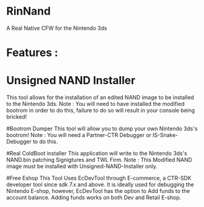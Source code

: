 # RinNand
A Real Native CFW for the Nintendo 3ds

# Features : 

# Unsigned NAND Installer
This tool allows for the installation of an edited NAND image to be installed to the Nintendo 3ds. Note : You will need to have installed the modified bootrom in order to do this, failure to do so will result in your console being bricked!

#Bootrom Dumper
This tool will allow you to dump your own Nintendo 3ds's bootrom!
Note : You will need a Partner-CTR Debugger or IS-Snake-Debugger to do this.

#Real ColdBoot installer
This application will write to the Nintendo 3ds's NAND.bin patching Signigtures and TWL Firm.
Note : This Modified NAND image must be installed with Unsigned-NAND-Installer only.

#Free Eshop 
This Tool Uses EcDevTool through E-commerce, a CTR-SDK developer tool since sdk 7.x and above.
It is ideally used for debugging the Nintendo E-shop, however, EcDevTool has the option to Add funds to the account balance.
Adding funds works on both Dev and Retail E-shop.
